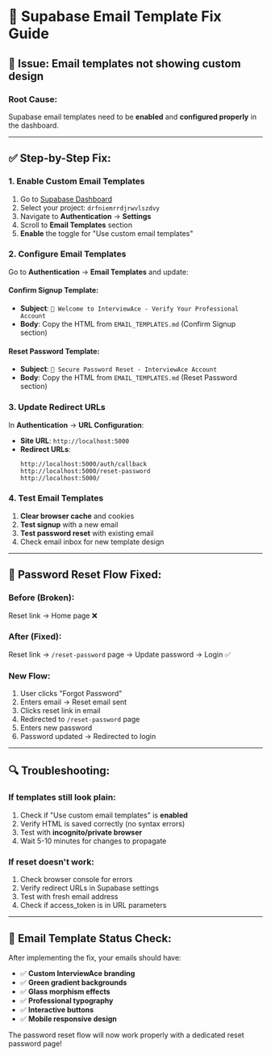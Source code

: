 # 🔧 Supabase Email Template Fix Guide

## 🚨 **Issue**: Email templates not showing custom design

### **Root Cause:**
Supabase email templates need to be **enabled** and **configured properly** in the dashboard.

---

## ✅ **Step-by-Step Fix:**

### **1. Enable Custom Email Templates**
1. Go to [Supabase Dashboard](https://app.supabase.com)
2. Select your project: `drfniemrrdjrwvlszdvy`
3. Navigate to **Authentication** → **Settings**
4. Scroll to **Email Templates** section
5. **Enable** the toggle for "Use custom email templates"

### **2. Configure Email Templates**
Go to **Authentication** → **Email Templates** and update:

#### **Confirm Signup Template:**
- **Subject**: `🎯 Welcome to InterviewAce - Verify Your Professional Account`
- **Body**: Copy the HTML from `EMAIL_TEMPLATES.md` (Confirm Signup section)

#### **Reset Password Template:**
- **Subject**: `🔐 Secure Password Reset - InterviewAce Account`
- **Body**: Copy the HTML from `EMAIL_TEMPLATES.md` (Reset Password section)

### **3. Update Redirect URLs**
In **Authentication** → **URL Configuration**:

- **Site URL**: `http://localhost:5000`
- **Redirect URLs**: 
  ```
  http://localhost:5000/auth/callback
  http://localhost:5000/reset-password
  http://localhost:5000/
  ```

### **4. Test Email Templates**
1. **Clear browser cache** and cookies
2. **Test signup** with a new email
3. **Test password reset** with existing email
4. Check email inbox for new template design

---

## 🎯 **Password Reset Flow Fixed:**

### **Before (Broken):**
Reset link → Home page ❌

### **After (Fixed):**
Reset link → `/reset-password` page → Update password → Login ✅

### **New Flow:**
1. User clicks "Forgot Password"
2. Enters email → Reset email sent
3. Clicks reset link in email
4. Redirected to `/reset-password` page
5. Enters new password
6. Password updated → Redirected to login

---

## 🔍 **Troubleshooting:**

### **If templates still look plain:**
1. Check if "Use custom email templates" is **enabled**
2. Verify HTML is saved correctly (no syntax errors)
3. Test with **incognito/private browser**
4. Wait 5-10 minutes for changes to propagate

### **If reset doesn't work:**
1. Check browser console for errors
2. Verify redirect URLs in Supabase settings
3. Test with fresh email address
4. Check if access_token is in URL parameters

---

## 📧 **Email Template Status Check:**

After implementing the fix, your emails should have:
- ✅ **Custom InterviewAce branding**
- ✅ **Green gradient backgrounds**
- ✅ **Glass morphism effects**
- ✅ **Professional typography**
- ✅ **Interactive buttons**
- ✅ **Mobile responsive design**

The password reset flow will now work properly with a dedicated reset password page!